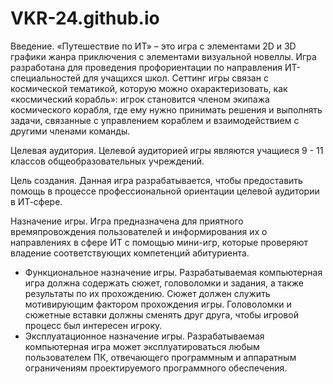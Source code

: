 # VKR-24.github.io

Введение. «Путешествие по ИТ» – это игра с элементами 2D и 3D графики жанра приключения с элементами визуальной новеллы. Игра разработана для проведения профориентации по направления ИТ-специальностей для учащихся школ. Сеттинг игры связан с космической тематикой, которую можно охарактеризовать, как «космический корабль»: игрок становится членом экипажа космического корабля, где ему нужно принимать решения и выполнять задачи, связанные с управлением кораблем и взаимодействием с другими членами команды.  

Целевая аудитория. Целевой аудиторией игры являются учащиеся 9 - 11 классов общеобразовательных учреждений.  

Цель создания. Данная игра разрабатывается, чтобы предоставить помощь в процессе профессиональной ориентации целевой аудитории в ИТ-сфере.  

Назначение игры. Игра предназначена для приятного времяпровождения пользователей и информирования их о направлениях в сфере ИТ с помощью мини-игр, которые проверяют владение соответствующих компетенций абитуриента. 
 - Функциональное назначение игры. Разрабатываемая компьютерная игра должна содержать сюжет, головоломки и задания, а также результаты по их прохождению. Сюжет должен служить мотивирующим фактором прохождения игры. Головоломки и сюжетные вставки должны сменять друг друга, чтобы игровой процесс был интересен игроку.
 - Эксплуатационное назначение игры. Разрабатываемая компьютерная игра может эксплуатироваться любым пользователем ПК, отвечающего программным и аппаратным ограничениям проектируемого программного обеспечения.
